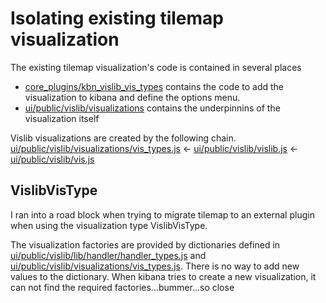 # Isolating existing tilemap visualization
The existing tilemap visualization's code is contained in several places
* [core_plugins/kbn_vislib_vis_types](https://github.com/elastic/kibana/tree/master/src/core_plugins/kbn_vislib_vis_types) contains the code to add the visualization to kibana and define the options menu.
* [ui/public/vislib/visualizations](https://github.com/elastic/kibana/tree/master/src/ui/public/vislib/visualizations) contains the underpinnins of the visualization itself

Vislib visualizations are created by the following chain. 
[ui/public/vislib/visualizations/vis_types.js](https://github.com/elastic/kibana/blob/master/src/ui/public/vislib/visualizations/vis_types.js)
<- 
[ui/public/vislib/vislib.js](https://github.com/elastic/kibana/blob/master/src/ui/public/vislib/vislib.js) 
<-  
[ui/public/vislib/vis.js](https://github.com/elastic/kibana/blob/master/src/ui/public/vislib/vis.js)

## VislibVisType
I ran into a road block when trying to migrate tilemap to an external plugin when using the visualization type VislibVisType.

The visualization factories are provided by dictionaries defined in
[ui/public/vislib/lib/handler/handler_types.js](https://github.com/elastic/kibana/blob/master/src/ui/public/vislib/lib/handler/handler_types.js) and [ui/public/vislib/visualizations/vis_types.js](https://github.com/elastic/kibana/blob/master/src/ui/public/vislib/visualizations/vis_types.js). There is no way to add new values to the dictionary. When kibana tries to create a new visualization, it can not find the required factories...bummer...so close